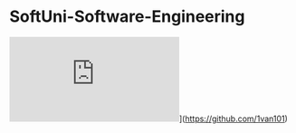 # SoftUni-Software-Engineering
![Top Langs](https://github.com/1van101/SoftUni-Software-Engineering/blob/main/README.md)](https://github.com/1van101)
